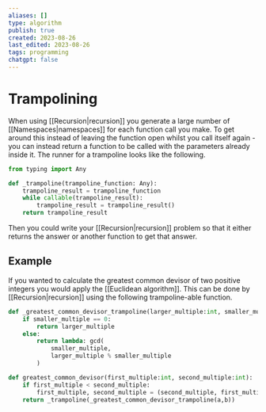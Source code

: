 ```yaml
---
aliases: []
type: algorithm
publish: true
created: 2023-08-26
last_edited: 2023-08-26
tags: programming
chatgpt: false
---
```

# Trampolining

When using [[Recursion|recursion]] you generate a large number of [[Namespaces|namespaces]] for each function call you make. To get around this instead of leaving the function open whilst you call itself again - you can instead return a function to be called with the parameters already inside it. The runner for a trampoline looks like the following.

```python
from typing import Any

def _trampoline(trampoline_function: Any):
	trampoline_result = trampoline_function
	while callable(trampoline_result):
		trampoline_result = trampoline_result()
	return trampoline_result
```

Then you could write your [[Recursion|recursion]] problem so that it either returns the answer or another function to get that answer.

## Example

If you wanted to calculate the greatest common devisor of two positive integers you would apply the [[Euclidean algorithm]]. This can be done by [[Recursion|recursion]] using the following trampoline-able function.

```python
def _greatest_common_devisor_trampoline(larger_multiple:int, smaller_multiple:int):
	if smaller_multiple == 0:
		return larger_multiple
	else:
		return lambda: gcd(
			smaller_multiple, 
			larger_multiple % smaller_multiple
		)

def greatest_common_devisor(first_multiple:int, second_multiple:int):
	if first_multiple < second_multiple:
		first_multiple, second_multiple = (second_multiple, first_multiple)
	return _trampoline(_greatest_common_devisor_trampoline(a,b))
```